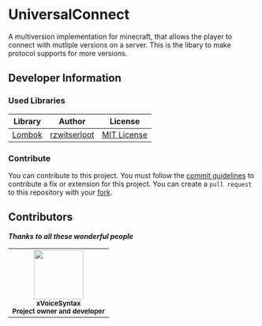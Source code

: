 # UniversalConnect
A multiversion implementation for minecraft, that allows the player to connect with mutliple versions on a server.
This is the libary to make protocol supports for more versions.

## Developer Information

### Used Libraries
| Library                                        | Author                                        | License                                                                 |
|------------------------------------------------|-----------------------------------------------|-------------------------------------------------------------------------|
|[Lombok](https://github.com/rzwitserloot/lombok)|[rzwitserloot](https://github.com/rzwitserloot)|[MIT License](https://github.com/rzwitserloot/lombok/blob/master/LICENSE)|

### Contribute
You can contribute to this project. You must follow the [commit guidelines](https://github.com/xVoiceSyntax/UniversalConnect/blob/main/Commit.md) to contribute a fix or extension for this project. You can create a `pull request` to this repository with your [fork](https://github.com/xVoiceSyntax/UniversalConnect/fork).

## Contributors
***Thanks to all these wonderful people***

<table>
    <tr>
        <td align="center">
            <img src="https://avatars3.githubusercontent.com/u/52635610?s=460&v=4" width="100px;"
            alt=""/>
            <br />
                <sub><b>xVoiceSyntax</b></sub>
                <br />
                <sub><b>Project owner and developer</b></sub>
            <br/>
        </td>
</table>
